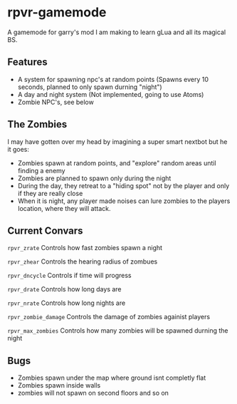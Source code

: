 # rpvr-gamemode
A gamemode for garry's mod I am making to learn gLua and all its magical BS.  

## Features
* A system for spawning npc's at random points (Spawns every 10 seconds, planned to only spawn durning "night")
* A day and night system (Not implemented, going to use Atoms) 
* Zombie NPC's, see below


## The Zombies
I may have gotten over my head by imagining a super smart nextbot but he it goes:
* Zombies spawn at random points, and "explore" random areas until finding a enemy 
* Zombies are planned to spawn only during the night
* During the day, they retreat to a "hiding spot" not by the player and only if they are really close
* When it is night, any player made noises can lure zombies to the players location, where they will attack. 

## Current Convars
<code>rpvr_zrate</code> Controls how fast zombies spawn a night

<code>rpvr_zhear</code> Controls the hearing radius of zombues  

<code>rpvr_dncycle</code> Controls if time will progress

<code>rpvr_drate</code> Controls how long days are 

<code>rpvr_nrate</code> Controls how long nights are

<code>rpvr_zombie_damage</code> Controls the damage of zombies againist players

<code>rpvr_max_zombies</code> Controls how many zombies will be spawned durning the night

## Bugs
* Zombies spawn under the map where ground isnt completly flat
* Zombies spawn inside walls 
* zombies will not spawn on second floors and so on
